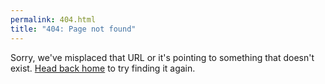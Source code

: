 ```yaml
---
permalink: 404.html
title: "404: Page not found"
---
```


Sorry, we've misplaced that URL or it's pointing to something that doesn't exist. [Head back home](./) to try finding it again.
